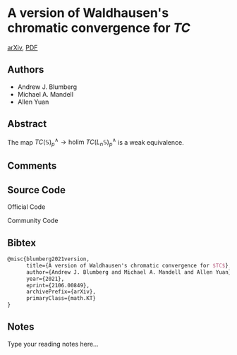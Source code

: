 
# A version of Waldhausen's chromatic convergence for $TC$

[arXiv](https://arxiv.org/abs/2106.0849), [PDF](https://arxiv.org/pdf/2106.0849.pdf)

## Authors

- Andrew J. Blumberg
- Michael A. Mandell
- Allen Yuan

## Abstract

The map $TC(\mathbb{S})^{\wedge}_{p}\to \text{holim } TC(L_{n}\mathbb{S})^{\wedge}_{p}$ is a weak equivalence.

## Comments



## Source Code

Official Code



Community Code



## Bibtex

```tex
@misc{blumberg2021version,
      title={A version of Waldhausen's chromatic convergence for $TC$}, 
      author={Andrew J. Blumberg and Michael A. Mandell and Allen Yuan},
      year={2021},
      eprint={2106.00849},
      archivePrefix={arXiv},
      primaryClass={math.KT}
}
```

## Notes

Type your reading notes here...

